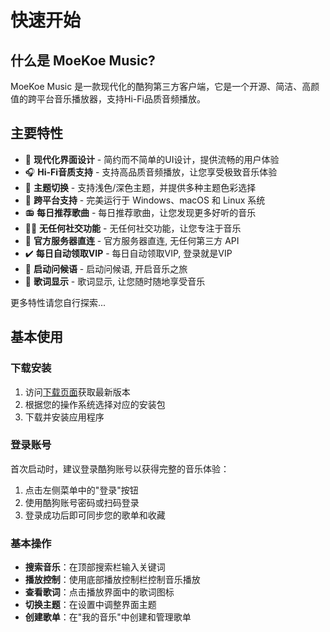 # 快速开始

## 什么是 MoeKoe Music?

MoeKoe Music 是一款现代化的酷狗第三方客户端，它是一个开源、简洁、高颜值的跨平台音乐播放器，支持Hi-Fi品质音频播放。

## 主要特性

- 🎨 **现代化界面设计** - 简约而不简单的UI设计，提供流畅的用户体验
- 🎧 **Hi-Fi音质支持** - 支持高品质音频播放，让您享受极致音乐体验
- 🌈 **主题切换** - 支持浅色/深色主题，并提供多种主题色彩选择
- 🔄 **跨平台支持** - 完美运行于 Windows、macOS 和 Linux 系统
- 📻 **每日推荐歌曲** - 每日推荐歌曲，让您发现更多好听的音乐
- 🚫🤝 **无任何社交功能** - 无任何社交功能，让您专注于音乐
- 🔗 **官方服务器直连** - 官方服务器直连, 无任何第三方 API
- ✔️ **每日自动领取VIP** - 每日自动领取VIP, 登录就是VIP
- 👋 **启动问候语** - 启动问候语, 开启音乐之旅
- 🎵 **歌词显示** - 歌词显示, 让您随时随地享受音乐

更多特性请您自行探索...

## 基本使用

### 下载安装

1. 访问[下载页面](/download)获取最新版本
2. 根据您的操作系统选择对应的安装包
3. 下载并安装应用程序

### 登录账号

首次启动时，建议登录酷狗账号以获得完整的音乐体验：

1. 点击左侧菜单中的"登录"按钮
2. 使用酷狗账号密码或扫码登录
3. 登录成功后即可同步您的歌单和收藏

### 基本操作

- **搜索音乐**：在顶部搜索栏输入关键词
- **播放控制**：使用底部播放控制栏控制音乐播放
- **查看歌词**：点击播放界面中的歌词图标
- **切换主题**：在设置中调整界面主题
- **创建歌单**：在"我的音乐"中创建和管理歌单
